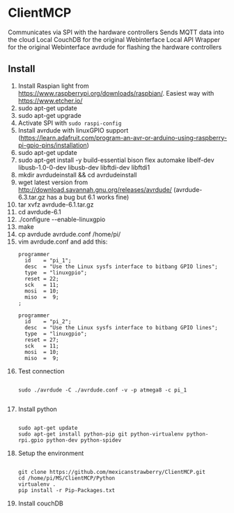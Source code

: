 # ClientMCP

Communicates via SPI with the hardware controllers 
Sends MQTT data into the cloud
Local CouchDB for the original Webinterface
Local API Wrapper for the original Webinterface
avrdude for flashing the hardware controllers

## Install

1. Install Raspian light from https://www.raspberrypi.org/downloads/raspbian/. Easiest way with https://www.etcher.io/
  1. sudo apt-get update
  2. sudo apt-get upgrade
2. Activate SPI with `sudo raspi-config`
3. Install avrdude with linuxGPIO support (https://learn.adafruit.com/program-an-avr-or-arduino-using-raspberry-pi-gpio-pins/installation)
  1. sudo apt-get update
  2. sudo apt-get install -y build-essential bison flex automake libelf-dev libusb-1.0-0-dev libusb-dev libftdi-dev libftdi1
  3. mkdir avrdudeinstall && cd avrdudeinstall
  4. wget latest version from http://download.savannah.gnu.org/releases/avrdude/   (avrdude-6.3.tar.gz has a bug but 6.1 works fine) 
  5. tar xvfz avrdude-6.1.tar.gz
  6. cd avrdude-6.1
  7. ./configure --enable-linuxgpio
  8. make
  9. cp avrdude avrdude.conf /home/pi/
  10. vim avrdude.conf and add this:
      ```
      programmer
        id    = "pi_1";
        desc  = "Use the Linux sysfs interface to bitbang GPIO lines";
        type  = "linuxgpio";
        reset = 22;
        sck   = 11;
        mosi  = 10;
        miso  =  9;
      ;

      programmer
        id    = "pi_2";
        desc  = "Use the Linux sysfs interface to bitbang GPIO lines";
        type  = "linuxgpio";
        reset = 27;
        sck   = 11;
        mosi  = 10;
        miso  =  9;
       ```
  11. Test connection 
      ```
    
      sudo ./avrdude -C ./avrdude.conf -v -p atmega8 -c pi_1
    
      ```
4. Install python
    ```
    
    sudo apt-get update
    sudo apt-get install python-pip git python-virtualenv python-rpi.gpio python-dev python-spidev
    
    ```
5. Setup the environment
   ```
   
   git clone https://github.com/mexicanstrawberry/ClientMCP.git
   cd /home/pi/MS/ClientMCP/Python
   virtualenv .
   pip install -r Pip-Packages.txt
   
   ```
9. Install couchDB



